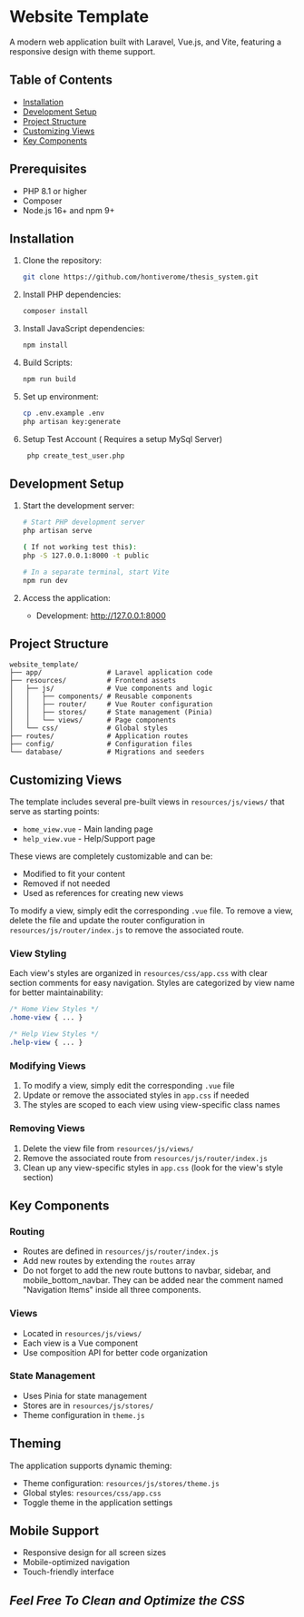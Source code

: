 # Website Template

A modern web application built with Laravel, Vue.js, and Vite, featuring a responsive design with theme support.

## Table of Contents
- [Installation](#installation)
- [Development Setup](#development-setup)
- [Project Structure](#project-structure)
- [Customizing Views](#customizing-views)
- [Key Components](#key-components)

## Prerequisites

- PHP 8.1 or higher
- Composer
- Node.js 16+ and npm 9+

## Installation

1. Clone the repository:
   ```bash
   git clone https://github.com/hontiverome/thesis_system.git
   ```

2. Install PHP dependencies:
   ```bash
   composer install
   ```

3. Install JavaScript dependencies:
   ```bash
   npm install
   ```

4. Build Scripts:
   ```bash
   npm run build
   ```

5. Set up environment:
   ```bash
   cp .env.example .env
   php artisan key:generate
   ```
6. Setup Test Account ( Requires a setup MySql Server)

   ```bash
    php create_test_user.php
   ```

## Development Setup

1. Start the development server:
   ```bash
   # Start PHP development server
   php artisan serve

   ( If not working test this):
   php -S 127.0.0.1:8000 -t public
   
   # In a separate terminal, start Vite
   npm run dev
   ```

2. Access the application:
   - Development: http://127.0.0.1:8000


## Project Structure

```
website_template/
├── app/                # Laravel application code
├── resources/          # Frontend assets
│   ├── js/             # Vue components and logic
│   │   ├── components/ # Reusable components
│   │   ├── router/     # Vue Router configuration
│   │   ├── stores/     # State management (Pinia)
│   │   └── views/      # Page components
│   └── css/            # Global styles
├── routes/             # Application routes
├── config/             # Configuration files
└── database/           # Migrations and seeders
```


## Customizing Views

The template includes several pre-built views in `resources/js/views/` that serve as starting points:
- `home_view.vue` - Main landing page
- `help_view.vue` - Help/Support page

These views are completely customizable and can be:
- Modified to fit your content
- Removed if not needed
- Used as references for creating new views

To modify a view, simply edit the corresponding `.vue` file. To remove a view, delete the file and update the router configuration in `resources/js/router/index.js` to remove the associated route.

### View Styling
Each view's styles are organized in `resources/css/app.css` with clear section comments for easy navigation. Styles are categorized by view name for better maintainability:

```css
/* Home View Styles */
.home-view { ... }

/* Help View Styles */
.help-view { ... }
```

### Modifying Views
1. To modify a view, simply edit the corresponding `.vue` file
2. Update or remove the associated styles in `app.css` if needed
3. The styles are scoped to each view using view-specific class names

### Removing Views
1. Delete the view file from `resources/js/views/`
2. Remove the associated route from `resources/js/router/index.js`
3. Clean up any view-specific styles in `app.css` (look for the view's style section)


## Key Components

### Routing
- Routes are defined in `resources/js/router/index.js`
- Add new routes by extending the `routes` array
- Do not forget to add the new route buttons to navbar, sidebar, and mobile_bottom_navbar. They can be added near the comment named "Navigation Items" inside all three components.

### Views
- Located in `resources/js/views/`
- Each view is a Vue component
- Use composition API for better code organization

### State Management
- Uses Pinia for state management
- Stores are in `resources/js/stores/`
- Theme configuration in `theme.js`

## Theming

The application supports dynamic theming:
- Theme configuration: `resources/js/stores/theme.js`
- Global styles: `resources/css/app.css`
- Toggle theme in the application settings

## Mobile Support

- Responsive design for all screen sizes
- Mobile-optimized navigation
- Touch-friendly interface


## *Feel Free To Clean and Optimize the CSS*
